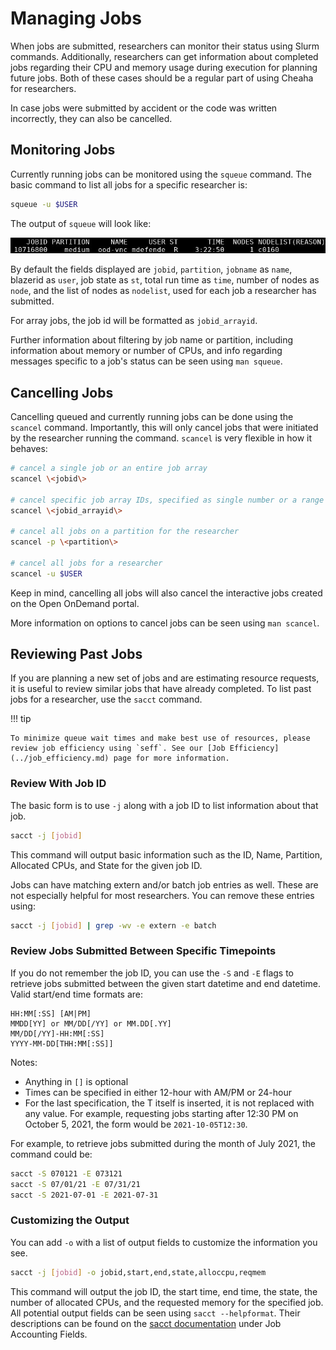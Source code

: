# Managing Jobs

When jobs are submitted, researchers can monitor their status using Slurm commands. Additionally, researchers can get information about completed jobs regarding their CPU and memory usage during execution for planning future jobs. Both of these cases should be a regular part of using Cheaha for researchers.

In case jobs were submitted by accident or the code was written incorrectly, they can also be cancelled.

## Monitoring Jobs

Currently running jobs can be monitored using the `squeue` command. The basic command to list all jobs for a specific researcher is:

``` bash
squeue -u $USER
```

The output of `squeue` will look like:

![!Output from squeue.](images/squeue_output.png)

By default the fields displayed are `jobid`, `partition`, `jobname` as `name`, blazerid as `user`, job state as `st`, total run time as `time`, number of nodes as `node`, and the list of nodes as `nodelist`, used for each job a researcher has submitted.

For array jobs, the job id will be formatted as `jobid_arrayid`.

Further information about filtering by job name or partition, including information about memory or number of CPUs, and info regarding messages specific to a job's status can be seen using `man squeue`.

## Cancelling Jobs

Cancelling queued and currently running jobs can be done using the `scancel` command. Importantly, this will only cancel jobs that were initiated by the researcher running the command. `scancel` is very flexible in how it behaves:

``` bash
# cancel a single job or an entire job array
scancel \<jobid\>

# cancel specific job array IDs, specified as single number or a range
scancel \<jobid_arrayid\>

# cancel all jobs on a partition for the researcher
scancel -p \<partition\>

# cancel all jobs for a researcher
scancel -u $USER
```

Keep in mind, cancelling all jobs will also cancel the interactive jobs created on the Open OnDemand portal.

More information on options to cancel jobs can be seen using `man scancel`.

## Reviewing Past Jobs

If you are planning a new set of jobs and are estimating resource requests, it is useful to review similar jobs that have already completed. To list past jobs for a researcher, use the `sacct` command.

!!! tip

<!-- markdownlint-disable-next-line -->
    To minimize queue wait times and make best use of resources, please review job efficiency using `seff`. See our [Job Efficiency](../job_efficiency.md) page for more information.

### Review With Job ID

The basic form is to use `-j` along with a job ID to list information about that job.

``` bash
sacct -j [jobid]
```

This command will output basic information such as the ID, Name, Partition, Allocated CPUs, and State for the given job ID.

Jobs can have matching extern and/or batch job entries as well. These are not especially helpful for most researchers. You can remove these entries using:

``` bash
sacct -j [jobid] | grep -wv -e extern -e batch
```

### Review Jobs Submitted Between Specific Timepoints

If you do not remember the job ID, you can use the `-S` and `-E` flags to retrieve jobs submitted between the given start datetime and end datetime. Valid start/end time formats are:

``` text
HH:MM[:SS] [AM|PM]
MMDD[YY] or MM/DD[/YY] or MM.DD[.YY]
MM/DD[/YY]-HH:MM[:SS]
YYYY-MM-DD[THH:MM[:SS]]
```

Notes:

- Anything in `[]` is optional
- Times can be specified in either 12-hour with AM/PM or 24-hour
- For the last specification, the T itself is inserted, it is not replaced with any value. For example, requesting jobs starting after 12:30 PM on October 5, 2021, the form would be `2021-10-05T12:30`.

For example, to retrieve jobs submitted during the month of July 2021, the command could be:

``` bash
sacct -S 070121 -E 073121
sacct -S 07/01/21 -E 07/31/21
sacct -S 2021-07-01 -E 2021-07-31
```

### Customizing the Output

You can add `-o` with a list of output fields to customize the information you see.

``` bash
sacct -j [jobid] -o jobid,start,end,state,alloccpu,reqmem
```

This command will output the job ID, the start time, end time, the state, the number of allocated CPUs, and the requested memory for the specified job. All potential output fields can be seen using `sacct --helpformat`. Their descriptions can be found on the [sacct documentation](https://slurm.schedmd.com/sacct.html) under Job Accounting Fields.
